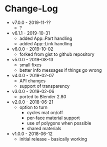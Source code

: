 <!--lint disable list-item-indent-->
<!--lint disable list-item-bullet-indent-->

# Change-Log

- v7.0.0 - 2019-11-??
    - ?
- v6.1.1 - 2019-10-31
    - added App::Part handling
    - added App::Link handling
- v6.0.0 - 2019-10-02
    - forked from gist to github repository
- v5.0.0 - 2019-08-13
    - small fixes
    - better info messages if things go wrong
- v4.0.0 - 2019-02-07
    - API changes
    - support of transparency
- v3.0.0 - 2019-02-06
    - ported to Blender 2.80
- v2.0.0 - 2018-06-21
    - option to turn
        - cycles mat on/off
        - per-face material support
        - use of polygons when possible
        - shared materials
- v1.0.0 - 2018-06-12
    - initial release - basically working
